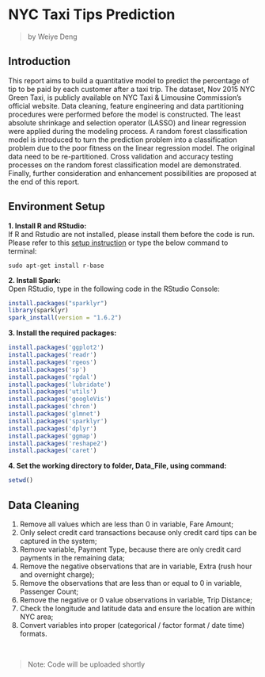 # NYC Taxi Tips Prediction
> by Weiye Deng

## Introduction

This report aims to build a quantitative model to predict the percentage of tip to be paid by each customer after a taxi trip. The dataset, Nov 2015 NYC Green Taxi, is publicly available on NYC Taxi & Limousine Commission’s official website. Data cleaning, feature engineering and data partitioning procedures were performed before the model is constructed. The least absolute shrinkage and selection operator (LASSO) and linear regression were applied during the modeling process. A random forest classification model is introduced to turn the prediction problem into a classification problem due to the poor fitness on the linear regression model. The original data need to be re-partitioned. Cross validation and accuracy testing processes on the random forest classification model are demonstrated.  Finally, further consideration and enhancement possibilities are proposed at the end of this report.

## Environment Setup

**1. Install R and RStudio:** <br />
If R and Rstudio are not installed, please install them before the code is run. Please refer to this [setup instruction]( 
	https://courses.edx.org/courses/UTAustinX/UT.7.01x/3T2014/56c5437b88fa43cf828bff5371c6a924/) or type the below command to terminal:
```
sudo apt-get install r-base
```

**2. Install Spark:** <br />
Open RStudio, type in the following code in the RStudio Console:
```r
install.packages("sparklyr")
library(sparklyr)
spark_install(version = "1.6.2")
```

**3. Install the required packages:** <br />
```r
install.packages('ggplot2')
install.packages('readr')
install.packages('rgeos')
install.packages('sp')
install.packages('rgdal')
install.packages('lubridate')
install.packages('utils')
install.packages('googleVis')
install.packages('chron')
install.packages('glmnet')
install.packages('sparklyr')
install.packages('dplyr')
install.packages('ggmap')
install.packages('reshape2')
install.packages('caret')
```

**4. Set the working directory to folder, Data_File, using command:** 
```r 
setwd()
```

## Data Cleaning

1. Remove all values which are less than 0 in variable, Fare Amount; <br />
2. Only select credit card transactions because only credit card tips can be captured in the system; <br />
3. Remove variable, Payment Type, because there are only credit card payments in the remaining data; <br />
4. Remove the negative observations that are in variable, Extra (rush hour and overnight charge); <br />
5. Remove the observations that are less than or equal to 0 in variable, Passenger Count; <br />
6. Remove the negative or 0 value observations in variable, Trip Distance; <br />
7. Check the longitude and latitude data and ensure the location are within NYC area; <br />
8. Convert variables into proper (categorical / factor format / date time) formats. <br />

<br />

> Note: Code will be uploaded shortly
